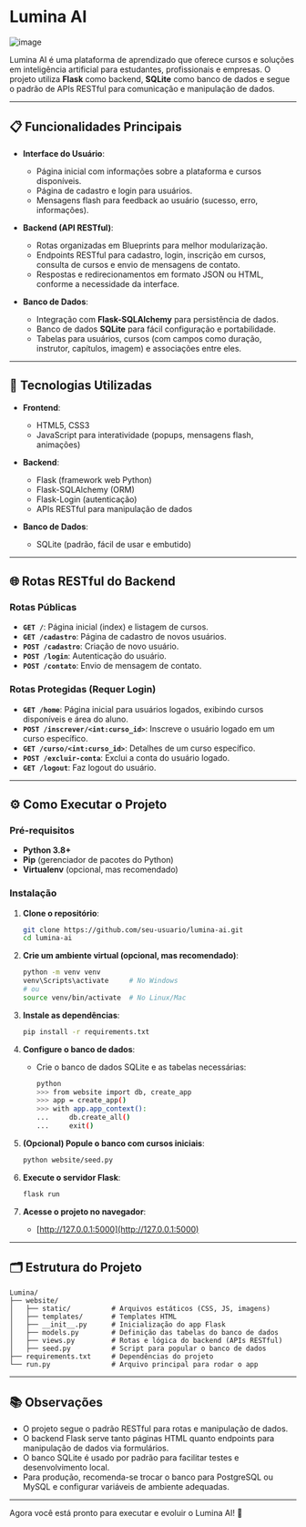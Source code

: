 # Lumina AI
![image](https://github.com/user-attachments/assets/b0ee0e05-1134-425e-adcd-2e57cd742119)

Lumina AI é uma plataforma de aprendizado que oferece cursos e soluções em inteligência artificial para estudantes, profissionais e empresas. O projeto utiliza **Flask** como backend, **SQLite** como banco de dados e segue o padrão de APIs RESTful para comunicação e manipulação de dados.

---

## 📋 Funcionalidades Principais

- **Interface do Usuário**:
  - Página inicial com informações sobre a plataforma e cursos disponíveis.
  - Página de cadastro e login para usuários.
  - Mensagens flash para feedback ao usuário (sucesso, erro, informações).

- **Backend (API RESTful)**:
  - Rotas organizadas em Blueprints para melhor modularização.
  - Endpoints RESTful para cadastro, login, inscrição em cursos, consulta de cursos e envio de mensagens de contato.
  - Respostas e redirecionamentos em formato JSON ou HTML, conforme a necessidade da interface.

- **Banco de Dados**:
  - Integração com **Flask-SQLAlchemy** para persistência de dados.
  - Banco de dados **SQLite** para fácil configuração e portabilidade.
  - Tabelas para usuários, cursos (com campos como duração, instrutor, capítulos, imagem) e associações entre eles.

---

## 🚀 Tecnologias Utilizadas

- **Frontend**:
  - HTML5, CSS3
  - JavaScript para interatividade (popups, mensagens flash, animações)

- **Backend**:
  - Flask (framework web Python)
  - Flask-SQLAlchemy (ORM)
  - Flask-Login (autenticação)
  - APIs RESTful para manipulação de dados

- **Banco de Dados**:
  - SQLite (padrão, fácil de usar e embutido)

---

## 🌐 Rotas RESTful do Backend

### Rotas Públicas
- **`GET /`**: Página inicial (index) e listagem de cursos.
- **`GET /cadastro`**: Página de cadastro de novos usuários.
- **`POST /cadastro`**: Criação de novo usuário.
- **`POST /login`**: Autenticação do usuário.
- **`POST /contato`**: Envio de mensagem de contato.

### Rotas Protegidas (Requer Login)
- **`GET /home`**: Página inicial para usuários logados, exibindo cursos disponíveis e área do aluno.
- **`POST /inscrever/<int:curso_id>`**: Inscreve o usuário logado em um curso específico.
- **`GET /curso/<int:curso_id>`**: Detalhes de um curso específico.
- **`POST /excluir-conta`**: Exclui a conta do usuário logado.
- **`GET /logout`**: Faz logout do usuário.

---

## ⚙️ Como Executar o Projeto

### Pré-requisitos
- **Python 3.8+**
- **Pip** (gerenciador de pacotes do Python)
- **Virtualenv** (opcional, mas recomendado)

### Instalação

1. **Clone o repositório**:
   ```bash
   git clone https://github.com/seu-usuario/lumina-ai.git
   cd lumina-ai
   ```

2. **Crie um ambiente virtual (opcional, mas recomendado)**:
   ```bash
   python -m venv venv
   venv\Scripts\activate     # No Windows
   # ou
   source venv/bin/activate  # No Linux/Mac
   ```

3. **Instale as dependências**:
   ```bash
   pip install -r requirements.txt
   ```

4. **Configure o banco de dados**:
   - Crie o banco de dados SQLite e as tabelas necessárias:
     ```bash
     python
     >>> from website import db, create_app
     >>> app = create_app()
     >>> with app.app_context():
     ...     db.create_all()
     ...     exit()
     ```

5. **(Opcional) Popule o banco com cursos iniciais**:
   ```bash
   python website/seed.py
   ```

6. **Execute o servidor Flask**:
   ```bash
   flask run
   ```

7. **Acesse o projeto no navegador**:
   - [http://127.0.0.1:5000](http://127.0.0.1:5000)

---

## 🗂️ Estrutura do Projeto

```
Lumina/
├── website/
│   ├── static/          # Arquivos estáticos (CSS, JS, imagens)
│   ├── templates/       # Templates HTML
│   ├── __init__.py      # Inicialização do app Flask
│   ├── models.py        # Definição das tabelas do banco de dados
│   ├── views.py         # Rotas e lógica do backend (APIs RESTful)
│   ├── seed.py          # Script para popular o banco de dados
├── requirements.txt     # Dependências do projeto
└── run.py               # Arquivo principal para rodar o app
```

---

## 📚 Observações

- O projeto segue o padrão RESTful para rotas e manipulação de dados.
- O backend Flask serve tanto páginas HTML quanto endpoints para manipulação de dados via formulários.
- O banco SQLite é usado por padrão para facilitar testes e desenvolvimento local.
- Para produção, recomenda-se trocar o banco para PostgreSQL ou MySQL e configurar variáveis de ambiente adequadas.

---

Agora você está pronto para executar e evoluir o Lumina AI! 🚀